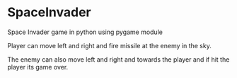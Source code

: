 # SpaceInvader
Space Invader game in python using pygame module

Player can move left and right and fire missile at the enemy in the sky.

The enemy can also move left and right and towards the player and if hit the player its game over.
